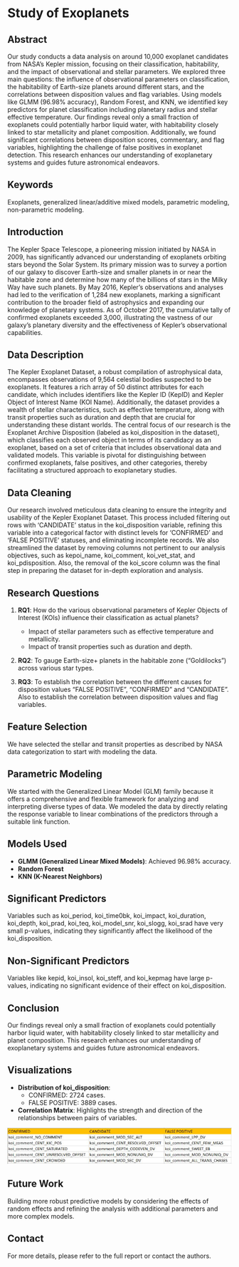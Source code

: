 # Study of Exoplanets

## Abstract
Our study conducts a data analysis on around 10,000 exoplanet candidates from NASA’s Kepler mission, focusing on their classification, habitability, and the impact of observational and stellar parameters. We explored three main questions: the influence of observational parameters on classification, the habitability of Earth-size planets around different stars, and the correlations between disposition values and flag variables. Using models like GLMM (96.98% accuracy), Random Forest, and KNN, we identified key predictors for planet classification including planetary radius and stellar effective temperature. Our findings reveal only a small fraction of exoplanets could potentially harbor liquid water, with habitability closely linked to star metallicity and planet composition. Additionally, we found significant correlations between disposition scores, commentary, and flag variables, highlighting the challenge of false positives in exoplanet detection. This research enhances our understanding of exoplanetary systems and guides future astronomical endeavors.

## Keywords
Exoplanets, generalized linear/additive mixed models, parametric modeling, non-parametric modeling.

## Introduction
The Kepler Space Telescope, a pioneering mission initiated by NASA in 2009, has significantly advanced our understanding of exoplanets orbiting stars beyond the Solar System. Its primary mission was to survey a portion of our galaxy to discover Earth-size and smaller planets in or near the habitable zone and determine how many of the billions of stars in the Milky Way have such planets. By May 2016, Kepler’s observations and analyses had led to the verification of 1,284 new exoplanets, marking a significant contribution to the broader field of astrophysics and expanding our knowledge of planetary systems. As of October 2017, the cumulative tally of confirmed exoplanets exceeded 3,000, illustrating the vastness of our galaxy’s planetary diversity and the effectiveness of Kepler’s observational capabilities.

## Data Description
The Kepler Exoplanet Dataset, a robust compilation of astrophysical data, encompasses observations of 9,564 celestial bodies suspected to be exoplanets. It features a rich array of 50 distinct attributes for each candidate, which includes identifiers like the Kepler ID (KepID) and Kepler Object of Interest Name (KOI Name). Additionally, the dataset provides a wealth of stellar characteristics, such as effective temperature, along with transit properties such as duration and depth that are crucial for understanding these distant worlds. The central focus of our research is the Exoplanet Archive Disposition (labeled as koi_disposition in the dataset), which classifies each observed object in terms of its candidacy as an exoplanet, based on a set of criteria that includes observational data and validated models. This variable is pivotal for distinguishing between confirmed exoplanets, false positives, and other categories, thereby facilitating a structured approach to exoplanetary studies.

## Data Cleaning
Our research involved meticulous data cleaning to ensure the integrity and usability of the Kepler Exoplanet Dataset. This process included filtering out rows with ‘CANDIDATE’ status in the koi_disposition variable, refining this variable into a categorical factor with distinct levels for ‘CONFIRMED’ and ‘FALSE POSITIVE’ statuses, and eliminating incomplete records. We also streamlined the dataset by removing columns not pertinent to our analysis objectives, such as kepoi_name, koi_comment, koi_vet_stat, and koi_pdisposition. Also, the removal of the koi_score column was the final step in preparing the dataset for in-depth exploration and analysis.

## Research Questions
1. **RQ1**: How do the various observational parameters of Kepler Objects of Interest (KOIs) influence their classification as actual planets?
   - Impact of stellar parameters such as effective temperature and metallicity.
   - Impact of transit properties such as duration and depth.

2. **RQ2**: To gauge Earth-size+ planets in the habitable zone (“Goldilocks”) across various star types.

3. **RQ3**: To establish the correlation between the different causes for disposition values “FALSE POSITIVE”, “CONFIRMED” and “CANDIDATE”. Also to establish the correlation between disposition values and flag variables.

## Feature Selection
We have selected the stellar and transit properties as described by NASA data categorization to start with modeling the data.

## Parametric Modeling
We started with the Generalized Linear Model (GLM) family because it offers a comprehensive and flexible framework for analyzing and interpreting diverse types of data. We modeled the data by directly relating the response variable to linear combinations of the predictors through a suitable link function.

## Models Used
- **GLMM (Generalized Linear Mixed Models)**: Achieved 96.98% accuracy.
- **Random Forest**
- **KNN (K-Nearest Neighbors)**

## Significant Predictors
Variables such as koi_period, koi_time0bk, koi_impact, koi_duration, koi_depth, koi_prad, koi_teq, koi_model_snr, koi_slogg, koi_srad have very small p-values, indicating they significantly affect the likelihood of the koi_disposition.

## Non-Significant Predictors
Variables like kepid, koi_insol, koi_steff, and koi_kepmag have large p-values, indicating no significant evidence of their effect on koi_disposition.

## Conclusion
Our findings reveal only a small fraction of exoplanets could potentially harbor liquid water, with habitability closely linked to star metallicity and planet composition. This research enhances our understanding of exoplanetary systems and guides future astronomical endeavors.

## Visualizations
- **Distribution of koi_disposition**: 
  - CONFIRMED: 2724 cases.
  - FALSE POSITIVE: 3889 cases.
- **Correlation Matrix**: Highlights the strength and direction of the relationships between pairs of variables.

![Correlation Matrix](corr_results.JPG)

## Future Work
Building more robust predictive models by considering the effects of random effects and refining the analysis with additional parameters and more complex models.

## Contact
For more details, please refer to the full report or contact the authors.

